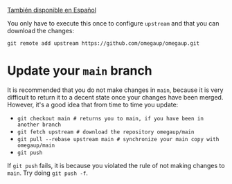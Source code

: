 [También disponible en Español](/docs/C%C3%B3mo-actualizar-y-configurar-tu-copia-local-de-omegaup-antes-de-hacer-cambios.md)

You only have to execute this once to configure `upstream` and that you can download the changes:

`git remote add upstream https://github.com/omegaup/omegaup.git`

# Update your `main` branch 

It is recommended that you do not make changes in `main`, because it is very difficult to return it to a decent state once your changes have been merged. However, it's a good idea that from time to time you update:
-   `git checkout main # returns you to main, if you have been in another branch`
-   `git fetch upstream # download the repository omegaup/main`
-   `git pull --rebase upstream main # synchronize your main copy with omegaup/main`
-   `git push`

If `git push` fails, it is because you violated the rule of not making changes to` main`. Try doing `git push -f`.